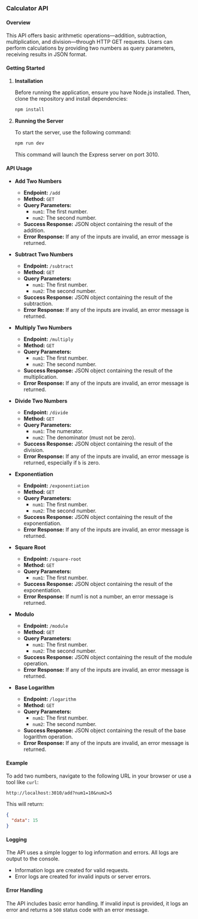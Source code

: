 ### Calculator API

#### Overview

This API offers basic arithmetic operations—addition, subtraction, multiplication, and division—through HTTP GET requests. Users can perform calculations by providing two numbers as query parameters, receiving results in JSON format.

#### Getting Started

1. **Installation**

   Before running the application, ensure you have Node.js installed. Then, clone the repository and install dependencies:

   ```bash
   npm install
   ```

2. **Running the Server**

   To start the server, use the following command:

   ```bash
   npm run dev
   ```

   This command will launch the Express server on port 3010. 

#### API Usage

- **Add Two Numbers**

  - **Endpoint:** `/add`
  - **Method:** `GET`
  - **Query Parameters:**
    - `num1`: The first number.
    - `num2`: The second number.
  - **Success Response:** JSON object containing the result of the addition.
  - **Error Response:** If any of the inputs are invalid, an error message is returned.

- **Subtract Two Numbers**

  - **Endpoint:** `/subtract`
  - **Method:** `GET`
  - **Query Parameters:**
    - `num1`: The first number.
    - `num2`: The second number.
  - **Success Response:** JSON object containing the result of the subtraction.
  - **Error Response:** If any of the inputs are invalid, an error message is returned.

- **Multiply Two Numbers**

  - **Endpoint:** `/multiply`
  - **Method:** `GET`
  - **Query Parameters:**
    - `num1`: The first number.
    - `num2`: The second number.
  - **Success Response:** JSON object containing the result of the multiplication.
  - **Error Response:** If any of the inputs are invalid, an error message is returned.

- **Divide Two Numbers**

  - **Endpoint:** `/divide`
  - **Method:** `GET`
  - **Query Parameters:**
    - `num1`: The numerator.
    - `num2`: The denominator (must not be zero).
  - **Success Response:** JSON object containing the result of the division.
  - **Error Response:** If any of the inputs are invalid, an error message is returned, especially if `b` is zero.

- **Exponentiation**

  - **Endpoint:** `/exponentiation`
  - **Method:** `GET`
  - **Query Parameters:**
    - `num1`: The first number.
    - `num2`: The second number.
  - **Success Response:** JSON object containing the result of the exponentiation.
  - **Error Response:** If any of the inputs are invalid, an error message is returned.

- **Square Root**

  - **Endpoint:** `/square-root`
  - **Method:** `GET`
  - **Query Parameters:**
    - `num1`: The first number.
  - **Success Response:** JSON object containing the result of the exponentiation.
  - **Error Response:** If num1 is not a number, an error message is returned.

- **Modulo**

  - **Endpoint:** `/module`
  - **Method:** `GET`
  - **Query Parameters:**
    - `num1`: The first number.
    - `num2`: The second number.
  - **Success Response:** JSON object containing the result of the module operation.
  - **Error Response:** If any of the inputs are invalid, an error message is returned.

- **Base Logarithm**
  - **Endpoint:** `/logarithm`
  - **Method:** `GET`
  - **Query Parameters:**
    - `num1`: The first number.
    - `num2`: The second number.
  - **Success Response:** JSON object containing the result of the base logarithm operation.
  - **Error Response:** If any of the inputs are invalid, an error message is returned.


#### Example

To add two numbers, navigate to the following URL in your browser or use a tool like `curl`:

```
http://localhost:3010/add?num1=10&num2=5
```

This will return:

```json
{
  "data": 15
}
```

#### Logging

The API uses a simple logger to log information and errors. All logs are output to the console.

- Information logs are created for valid requests.
- Error logs are created for invalid inputs or server errors.

#### Error Handling

The API includes basic error handling. If invalid input is provided, it logs an error and returns a `500` status code with an error message.
